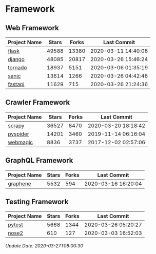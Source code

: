 # Framework

## Web Framework

| Project Name | Stars | Forks | Last Commit |
| ------------ | ----- | ----- | ----------- |
| [flask](https://github.com/pallets/flask) | 49588 | 13380 | 2020-03-11 14:40:06 |
| [django](https://github.com/django/django) | 48085 | 20817 | 2020-03-26 15:46:24 |
| [tornado](https://github.com/tornadoweb/tornado) | 18937 | 5151 | 2020-03-06 01:35:19 |
| [sanic](https://github.com/huge-success/sanic) | 13614 | 1266 | 2020-03-26 04:42:46 |
| [fastapi](https://github.com/tiangolo/fastapi) | 11629 | 715 | 2020-03-26 21:24:36 |

## Crawler Framework

| Project Name | Stars | Forks | Last Commit |
| ------------ | ----- | ----- | ----------- |
| [scrapy](https://github.com/scrapy/scrapy) | 36527 | 8470 | 2020-03-20 18:18:42 |
| [pyspider](https://github.com/binux/pyspider) | 14201 | 3460 | 2019-11-14 06:16:04 |
| [webmagic](https://github.com/code4craft/webmagic) | 8836 | 3737 | 2017-12-02 02:57:06 |

## GraphQL Framework

| Project Name | Stars | Forks | Last Commit |
| ------------ | ----- | ----- | ----------- |
| [graphene](https://github.com/graphql-python/graphene) | 5532 | 594 | 2020-03-16 16:20:04 |

## Testing Framework

| Project Name | Stars | Forks | Last Commit |
| ------------ | ----- | ----- | ----------- |
| [pytest](https://github.com/pytest-dev/pytest) | 5668 | 1344 | 2020-03-26 05:20:27 |
| [nose2](https://github.com/nose-devs/nose2) | 610 | 127 | 2020-03-03 16:52:03 |

*Update Date: 2020-03-27T08:00:30*